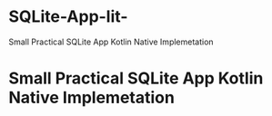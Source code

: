 # SQLite-App-lit-
Small Practical SQLite App Kotlin Native Implemetation


# Small Practical SQLite App Kotlin Native Implemetation
